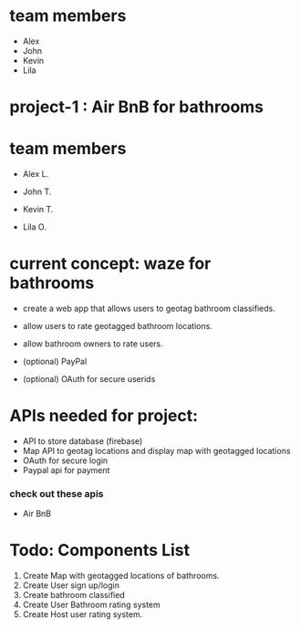 
# team members 
- Alex
- John 
- Kevin
- Lila

# project-1 : Air BnB for bathrooms

  

# team members

- Alex L.

- John T.

- Kevin T.

- Lila O.

# current concept: waze for bathrooms

  

- create a web app that allows users to geotag bathroom classifieds.
  
- allow users to rate geotagged bathroom locations.
- allow bathroom owners to rate users.
- (optional) PayPal
- (optional) OAuth for secure userids

  

# APIs needed for project:
- API to store database (firebase)
- Map API to geotag locations and display map with geotagged locations
- OAuth for secure login
- Paypal api for payment

### check out these apis
- Air BnB
  


# Todo: Components List
1. Create Map with geotagged locations of bathrooms.
2. Create User sign up/login
3. Create bathroom classified
4. Create User Bathroom rating system
5. Create Host user rating system.

